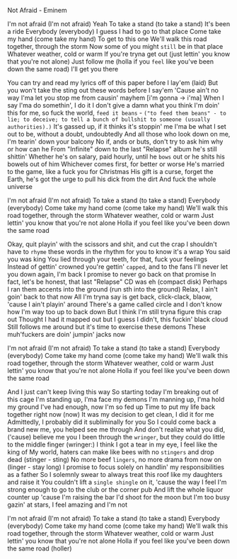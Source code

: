 Not Afraid - Eminem
 
I'm not afraid (I'm not afraid)
Yeah
To take a stand (to take a stand)
It's been a ride
Everybody (everybody)
I guess I had to go to that place
Come take my hand (come take my hand)
To get to this one
We'll walk this road together, through the storm
Now some of you might `still` be in that place
Whatever weather, cold or warm
If you're tryna get out (just lettin' you know that you're not alone)
Just follow me (holla if you `feel` like you've been down the same road)
I'll get you there

You can try and read my lyrics off of this paper before I lay'em         (laid)
But you won't take the sting out these words before I say'em
'Cause ain't no way I'ma let you stop me from causin' mayhem  [i'm gonna -> i'ma]
When I say I'ma do somethin', I do it
I don't give a damn what you think
I'm doin' this for me, so fuck the world, `feed it beans`   - `("to feed them beans" - to lie; to deceive; to tell a bunch of bullshit to someone (usually authorities).)`
It's gassed up, if it thinks it's stoppin' me
I'ma be what I set out to be, without a doubt, undoubtedly
And all those who look down on me, I'm tearin' down your balcony
No if, ands or buts, don't try to ask him why or how can he
From "Infinite" down to the last "Relapse" album he's still shittin'
Whether he's on salary, paid hourly, until he `bows` out or he shits his bowels out of him
Whichever comes first, for better or worse
He's married to the game, like a fuck you for Christmas
His gift is a curse, forget the Earth, he's got the urge to pull his dick from the dirt
And fuck the whole universe

I'm not afraid (I'm not afraid)
To take a stand (to take a stand)
Everybody (everybody)
Come take my hand come (come take my hand)
We'll walk this road together, through the storm
Whatever weather, cold or warm
Just lettin' you know that you're not alone
Holla if you feel like you've been down the same road

Okay, quit playin' with the scissors and shit, and cut the crap
I shouldn't have to `rhyme` these words in the rhythm for you to know it's a wrap
You said you was king
You lied through your teeth, for that, fuck your feelings
Instead of gettin' crowned you're gettin' `capped`, and to the fans
I'll never let you down again, I'm back
I promise to never go back on that promise
In fact, let's be honest, that last "Relapse" CD was eh     (compact disk)
Perhaps I ran them accents into the ground              (run sth into the ground)
Relax, I ain't goin' back to that now
All I'm tryna say is get back, click-clack, blaow, 'cause I ain't playin' around
There's a game called circle and I don't know how
I'm way too up to back down
But I think I'm still tryna figure this crap out
Thought I had it mapped out but I guess I didn't, this fuckin' black cloud
Still follows me around but it's time to exercise these demons
These muh'fuckers are doin' jumpin' jacks now

I'm not afraid (I'm not afraid)
To take a stand (to take a stand)
Everybody (everybody)
Come take my hand come (come take my hand)
We'll walk this road together, through the storm
Whatever weather, cold or warm
Just lettin' you know that you're not alone
Holla if you feel like you've been down the same road

And I just can't keep living this way
So starting today
I'm breaking out of this cage
I'm standing up, I'ma face my demons
I'm manning up, I'ma hold my ground
I've had enough, now I'm so fed up
Time to put my life back together right now (now)
It was my decision to get clean, I did it for me
Admittedly, I probably did it subliminally for you
So I could come back a brand new me, you helped see me through
And don't realize what you did, ('cause) believe me you
I been through the `wringer`, but they could do little to the middle finger    (wringer:)
I think I got a tear in my eye, I feel like the king of
My world, haters can make like bees with no `stingers` and drop dead         (stinger - sting)
No more beef `lingers`, no more drama from now on                      (linger - stay long)
I promise to focus solely on handlin' my responsibilities as a father
So I solemnly swear to always treat this roof like my daughters and raise it
You couldn't lift a `single shingle` on it, 'cause the way I feel
I'm strong enough to go to the club or the corner pub
And lift the whole liquor counter up 'cause I'm raising the bar
I'd shoot for the moon but I'm too busy gazin' at stars, I feel amazing and I'm not

I'm not afraid (I'm not afraid)
To take a stand (to take a stand)
Everybody (everybody)
Come take my hand come (come take my hand)
We'll walk this road together, through the storm
Whatever weather, cold or warm
Just lettin' you know that you're not alone
Holla if you feel like you've been down the same road (holler)